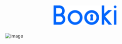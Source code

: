 
<h1 align="center">
  <br>
  <a href="#"><img src="https://raw.githubusercontent.com/christopher-cornet/booki/master/images/logo/Booki.png" alt="Booki" width="200"></a>
  <br>
</h1>

![image](https://github.com/christopher-cornet/booki/assets/115154379/3ba8329d-4add-49f7-a5f7-b36e4ac3b13f)
